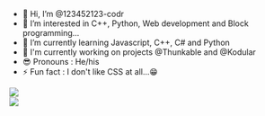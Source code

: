 - 👋 Hi, I’m @123452123-codr
- 👀 I’m interested in C++, Python, Web development and Block programming...
- 🌱 I’m currently learning Javascript, C++, C# and Python
- 💞️ I'm currently working on projects @Thunkable and @Kodular
- 😎 Pronouns : He/his
- ⚡ Fun fact : I don't like CSS at all...😁

<img src='https://github-readme-stats.vercel.app/api?username=123452123-codr&show_icons=true&theme=merko&count_private=true&line_height=40' align="left" />

<br/>
<img src='https://github-readme-stats.vercel.app/api/top-langs/?username=123452123-codr&theme=tokyonight&hide_langs_below=4' align="middle" />
